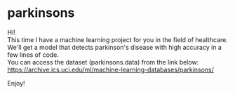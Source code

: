 # parkinsons
Hi!<br/>
This time I have a machine learning project for you in the field of healthcare.<br/>
We'll get a model that detects parkinson's disease with high accuracy in a few lines of code.<br/>
You can access the dataset (parkinsons.data) from the link below:<br/>
https://archive.ics.uci.edu/ml/machine-learning-databases/parkinsons/<br/>

Enjoy!
